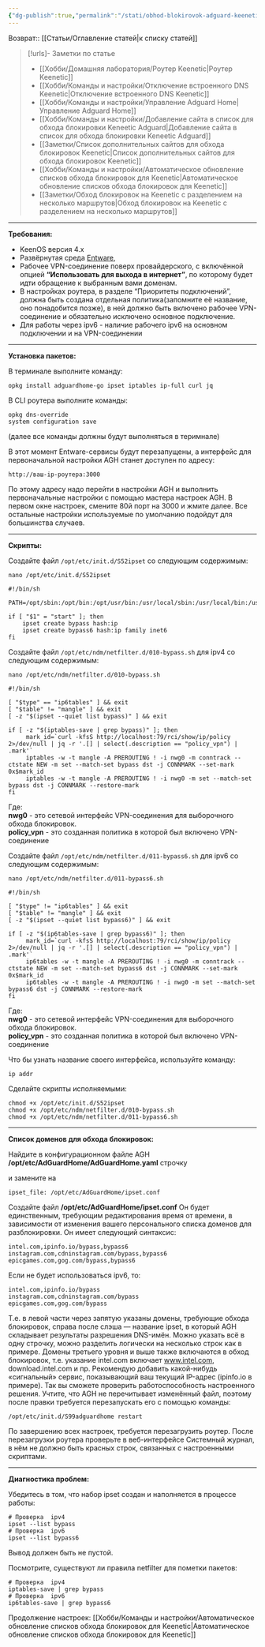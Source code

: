 ```yaml
---
{"dg-publish":true,"permalink":"/stati/obhod-blokirovok-adguard-keenetic/","updated":"2024-11-07T03:22:01+03:00"}
---
```


Возврат:: [[Статьи/Оглавление статей\|к списку статей]]
> [!urls]- Заметки по статье
>- [[Хобби/Домашняя лаборатория/Роутер Keenetic\|Роутер Keenetic]]
>- [[Хобби/Команды и настройки/Отключение встроенного DNS Keenetic\|Отключение встроенного DNS Keenetic]]
>- [[Хобби/Команды и настройки/Управление Adguard Home\|Управление Adguard Home]]
>- [[Хобби/Команды и настройки/Добавление сайта в список для обхода блокировки Keneetic Adguard\|Добавление сайта в список для обхода блокировки Keneetic Adguard]]
>- [[Заметки/Список дополнительных сайтов для обхода блокировок Keenetic\|Список дополнительных сайтов для обхода блокировок Keenetic]]
>- [[Хобби/Команды и настройки/Автоматическое обновление списков обхода блокировок для Keenetic\|Автоматическое обновление списков обхода блокировок для Keenetic]]
>- [[Заметки/Обход блокировок на Keenetic с разделением на несколько маршрутов\|Обход блокировок на Keenetic с разделением на несколько маршрутов]]

---
**Требования:**

-   KeenOS версия 4.х
-   Развёрнутая среда [Entware](https://help.keenetic.com/hc/ru/articles/360021214160-%D0%A3%D1%81%D1%82%D0%B0%D0%BD%D0%BE%D0%B2%D0%BA%D0%B0-%D1%81%D0%B8%D1%81%D1%82%D0%B5%D0%BC%D1%8B-%D0%BF%D0%B0%D0%BA%D0%B5%D1%82%D0%BE%D0%B2-%D1%80%D0%B5%D0%BF%D0%BE%D0%B7%D0%B8%D1%82%D0%BE%D1%80%D0%B8%D1%8F-Entware-%D0%BD%D0%B0-USB-%D0%BD%D0%B0%D0%BA%D0%BE%D0%BF%D0%B8%D1%82%D0%B5%D0%BB%D1%8C),
-   Рабочее VPN-соединение поверх провайдерского, с включённой опцией **“Использовать для выхода в интернет”**, по которому будет идти обращение к выбранным вами доменам.
-   В настройках роутера, в разделе “Приоритеты подключений”, должна быть создана отдельная политика(запомните её название, оно понадобится позже), в ней должно быть включено рабочее VPN-соединение и обязательно исключено основное подключение.
-   Для работы через ipv6 - наличие рабочего ipv6 на основном подключении и на VPN-соединении

___

**Установка пакетов:**

В терминале выполните команду:

```shell
opkg install adguardhome-go ipset iptables ip-full curl jq
```

В CLI роутера выполните команды:

```shell
opkg dns-override
system configuration save
```

(далее все команды должны будут выполняться в теримнале)

В этот момент Entware-сервисы будут перезапущены, а интерфейс для первоначальной настройки AGH станет доступен по адресу:

```
http://ваш-ip-роутера:3000
```

По этому адресу надо перейти в настройки AGH и выполнить первоначальные настройки с помощью маcтера настроек AGH. В первом окне настроек, смените 80й порт на 3000 и жмите далее. Все остальные настройки используемые по умолчанию подойдут для большинства случаев.

___

**Скрипты:**

Создайте файл `/opt/etc/init.d/S52ipset` со следующим содержимым:

```
nano /opt/etc/init.d/S52ipset
```

```
#!/bin/sh

PATH=/opt/sbin:/opt/bin:/opt/usr/bin:/usr/local/sbin:/usr/local/bin:/usr/sbin:/usr/bin:/sbin:/bin

if [ "$1" = "start" ]; then
    ipset create bypass hash:ip
    ipset create bypass6 hash:ip family inet6
fi
```

Создайте файл `/opt/etc/ndm/netfilter.d/010-bypass.sh` для ipv4 со следующим содержимым:

```
nano /opt/etc/ndm/netfilter.d/010-bypass.sh
```

```
#!/bin/sh

[ "$type" == "ip6tables" ] && exit
[ "$table" != "mangle" ] && exit
[ -z "$(ipset --quiet list bypass)" ] && exit

if [ -z "$(iptables-save | grep bypass)" ]; then
     mark_id=`curl -kfsS http://localhost:79/rci/show/ip/policy 2>/dev/null | jq -r '.[] | select(.description == "policy_vpn") | .mark'`
     iptables -w -t mangle -A PREROUTING ! -i nwg0 -m conntrack --ctstate NEW -m set --match-set bypass dst -j CONNMARK --set-mark 0x$mark_id
     iptables -w -t mangle -A PREROUTING ! -i nwg0 -m set --match-set bypass dst -j CONNMARK --restore-mark
fi
```

Где:  
**nwg0** - это сетевой интерфейс VPN-соединения для выборочного обхода блокировок.  
**policy\_vpn** - это созданная политика в которой был включено VPN-соединение

Создайте файл `/opt/etc/ndm/netfilter.d/011-bypass6.sh` для ipv6 со следующим содержимым:

```
nano /opt/etc/ndm/netfilter.d/011-bypass6.sh
```

```
#!/bin/sh

[ "$type" != "ip6tables" ] && exit
[ "$table" != "mangle" ] && exit
[ -z "$(ipset --quiet list bypass6)" ] && exit

if [ -z "$(ip6tables-save | grep bypass6)" ]; then
     mark_id=`curl -kfsS http://localhost:79/rci/show/ip/policy 2>/dev/null | jq -r '.[] | select(.description == "policy_vpn") | .mark'`
     ip6tables -w -t mangle -A PREROUTING ! -i nwg0 -m conntrack --ctstate NEW -m set --match-set bypass6 dst -j CONNMARK --set-mark 0x$mark_id
     ip6tables -w -t mangle -A PREROUTING ! -i nwg0 -m set --match-set bypass6 dst -j CONNMARK --restore-mark
fi
```

Где:  
**nwg0** - это сетевой интерфейс VPN-соединения для выборочного обхода блокировок.  
**policy\_vpn** - это созданная политика в которой был включено VPN-соединение

Что бы узнать название своего интерфейса, используйте команду:

```
ip addr
```

Сделайте скрипты исполняемыми:

```
chmod +x /opt/etc/init.d/S52ipset
chmod +x /opt/etc/ndm/netfilter.d/010-bypass.sh
chmod +x /opt/etc/ndm/netfilter.d/011-bypass6.sh
```

___

**Список доменов для обхода блокировок:**

Найдите в конфигурационном файле AGH **/opt/etc/AdGuardHome/AdGuardHome.yaml** строчку

и замените на

```
ipset_file: /opt/etc/AdGuardHome/ipset.conf
```

Создайте файл **/opt/etc/AdGuardHome/ipset.conf** Он будет единственным, требующим редактирования время от времени, в зависимости от изменения вашего персонального списка доменов для разблокировки. Он имеет следующий синтаксис:

```
intel.com,ipinfo.io/bypass,bypass6
instagram.com,cdninstagram.com/bypass,bypass6
epicgames.com,gog.com/bypass,bypass6
```

Если не будет использоваться ipv6, то:

```
intel.com,ipinfo.io/bypass
instagram.com,cdninstagram.com/bypass
epicgames.com,gog.com/bypass
```

Т.е. в левой части через запятую указаны домены, требующие обхода блокировок, справа после слэша — название ipset, в который AGH складывает результаты разрешения DNS-имён. Можно указать всё в одну строчку, можно разделить логически на несколько строк как в примере. Домены третьего уровня и выше также включаются в обход блокировок, т.е. указание intel.com включает www.intel.com, download.intel.com и пр. Рекомендую добавить какой-нибудь «сигнальный» сервис, показывающий ваш текущий IP-адрес (ipinfo.io в примере). Так вы сможете проверить работоспособность настроенного решения. Учтите, что AGH не перечитывает изменённый файл, поэтому после правки требуется перезапускать его с помощью команды:

```
/opt/etc/init.d/S99adguardhome restart
```

По завершению всех настроек, требуется перезагрузить роутер. После перезагрузки роутера проверьте в веб-интерфейсе Системный журнал, в нём не должно быть красных строк, связанных с настроенными скриптами.

___

**Диагностика проблем:**

Убедитесь в том, что набор ipset создан и наполняется в процессе работы:

```
# Проверка  ipv4
ipset --list bypass
# Проверка  ipv6
ipset --list bypass6
```

Вывод должен быть не пустой.

Посмотрите, существуют ли правила netfilter для пометки пакетов:

```
# Проверка  ipv4
iptables-save | grep bypass
# Проверка  ipv6
ip6tables-save | grep bypass6
```

 Продолжение настроек: [[Хобби/Команды и настройки/Автоматическое обновление списков обхода блокировок для Keenetic\|Автоматическое обновление списков обхода блокировок для Keenetic]]